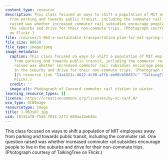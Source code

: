 ```yaml
---
content_type: resource
description: This class focused on ways to shift a population of MIT employees away
  from parking and towards public transit, including the commuter rail. One question
  raised was whether increased commuter rail subsidies encourage people to live in
  the suburbs and drive for their non-commute trips. (Photograph courtesy of TalkingTree
  on Flickr.)
file: /courses/1-963-a-sustainable-transportation-plan-for-mit-spring-2007/18135af8f5d5f0152273689aa14eb4bc_1-963s07.jpg
file_size: 88628
file_type: image/jpeg
image_metadata:
  caption: This class focused on ways to shift a population of MIT employees away
    from parking and towards public transit, including the commuter rail. One question
    raised was whether increased commuter rail subsidies encourage people to live
    in the suburbs and drive for their non-commute trips. (Photograph courtesy of
    {{% resource_link "13a4321c-4622-4c90-affb-ee00cb50857c" "TalkingTree" %}} on
    Flickr.)
  credit: ''
  image-alt: Photograph of Concord commuter rail station in winter.
learning_resource_types: []
license: https://creativecommons.org/licenses/by-nc-sa/4.0/
ocw_type: OCWImage
resourcetype: Image
title: 1-963s07.jpg
uid: 18135af8-f5d5-f015-2273-689aa14eb4bc
---
```

This class focused on ways to shift a population of MIT employees away from parking and towards public transit, including the commuter rail. One question raised was whether increased commuter rail subsidies encourage people to live in the suburbs and drive for their non-commute trips. (Photograph courtesy of TalkingTree on Flickr.)